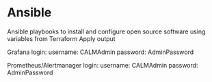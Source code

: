 # Ansible

Ansible playbooks to install and configure open source software using variables from Terraform Apply output

Grafana login:
    username: CALMAdmin
    password: AdminPassword

Prometheus/Alertmanager login:
    username: CALMAdmin
    password: AdminPassword
